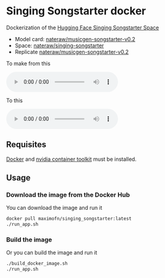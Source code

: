 # Singing Songstarter docker
Dockerization of the [Hugging Face Singing Songstarter Space](https://huggingface.co/spaces/nateraw/singing-songstarter)

 * Model card: [nateraw/musicgen-songstarter-v0.2](https://huggingface.co/nateraw/musicgen-songstarter-v0.2)
 * Space: [nateraw/singing-songstarter](https://huggingface.co/spaces/nateraw/singing-songstarter)
 * Replicate [nateraw/musicgen-songstarter-v0.2](https://replicate.com/nateraw/musicgen-songstarter-v0.2)

To make from this

<audio controls>
  <source src="samples/input.mp3" type="audio/mp3">
  Tu navegador no soporta el elemento de audio.
</audio>

To this

<audio controls>
  <source src="samples/output.mp3" type="audio/mp3">
  Tu navegador no soporta el elemento de audio.
</audio>

## Requisites

[Docker](https://docs.docker.com/desktop/) and [nvidia container toolkit](https://docs.nvidia.com/datacenter/cloud-native/container-toolkit/latest/install-guide.html) must be installed.

## Usage

### Download the image from the Docker Hub

You can download the image and run it

```bash
docker pull maximofn/singing_songstarter:latest
./run_app.sh
```

### Build the image

Or you can build the image and run it

```bash
./build_docker_image.sh
./run_app.sh
```
